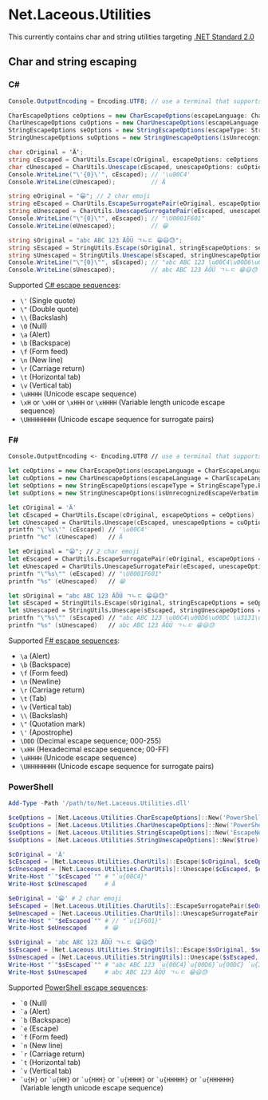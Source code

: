# Net.Laceous.Utilities

This currently contains char and string utilities targeting [.NET Standard 2.0](https://docs.microsoft.com/en-us/dotnet/standard/net-standard)

## Char and string escaping

### C#

```csharp
Console.OutputEncoding = Encoding.UTF8; // use a terminal that supports emojis

CharEscapeOptions ceOptions = new CharEscapeOptions(escapeLanguage: CharEscapeLanguage.CSharp, escapeLetter: CharEscapeLetter.LowerCaseU4, escapeLetterFallback: CharEscapeLetter.LowerCaseU4, useLowerCaseHex: false, useShortEscape: false);
CharUnescapeOptions cuOptions = new CharUnescapeOptions(escapeLanguage: CharEscapeLanguage.CSharp);
StringEscapeOptions seOptions = new StringEscapeOptions(escapeType: StringEscapeType.EscapeNonAscii, escapeSurrogatePairs: true, escapeLetterSurrogatePairs: CharEscapeLetter.UpperCaseU8);
StringUnescapeOptions suOptions = new StringUnescapeOptions(isUnrecognizedEscapeVerbatim: true);

char cOriginal = 'Ä';
string cEscaped = CharUtils.Escape(cOriginal, escapeOptions: ceOptions);
char cUnescaped = CharUtils.Unescape(cEscaped, unescapeOptions: cuOptions);
Console.WriteLine("\'{0}\'", cEscaped); // '\u00C4'
Console.WriteLine(cUnescaped);          // Ä

string eOriginal = "😁"; // 2 char emoji
string eEscaped = CharUtils.EscapeSurrogatePair(eOriginal, escapeOptions: ceOptions);
string eUnescaped = CharUtils.UnescapeSurrogatePair(eEscaped, unescapeOptions: cuOptions);
Console.WriteLine("\"{0}\"", eEscaped); // "\U0001F601"
Console.WriteLine(eUnescaped);          // 😁

string sOriginal = "abc ABC 123 ÄÖÜ ㄱㄴㄷ 😁😃😓";
string sEscaped = StringUtils.Escape(sOriginal, stringEscapeOptions: seOptions, charEscapeOptions: ceOptions);
string sUnescaped = StringUtils.Unescape(sEscaped, stringUnescapeOptions: suOptions, charUnescapeOptions: cuOptions);
Console.WriteLine("\"{0}\"", sEscaped); // "abc ABC 123 \u00C4\u00D6\u00DC \u3131\u3134\u3137 \U0001F601\U0001F603\U0001F613"
Console.WriteLine(sUnescaped);          // abc ABC 123 ÄÖÜ ㄱㄴㄷ 😁😃😓
```

Supported [C# escape sequences](https://docs.microsoft.com/en-us/dotnet/csharp/programming-guide/strings/#string-escape-sequences):
* `\'` (Single quote)
* `\"` (Double quote)
* `\\` (Backslash)
* `\0` (Null)
* `\a` (Alert)
* `\b` (Backspace)
* `\f` (Form feed)
* `\n` (New line)
* `\r` (Carriage return)
* `\t` (Horizontal tab)
* `\v` (Vertical tab)
* `\uHHHH` (Unicode escape sequence)
* `\xH` or `\xHH` or `\xHHH` or `\xHHHH` (Variable length unicode escape sequence)
* `\UHHHHHHHH` (Unicode escape sequence for surrogate pairs)

### F#

```fsharp
Console.OutputEncoding <- Encoding.UTF8 // use a terminal that supports emojis

let ceOptions = new CharEscapeOptions(escapeLanguage = CharEscapeLanguage.FSharp, escapeLetter = CharEscapeLetter.LowerCaseU4, escapeLetterFallback = CharEscapeLetter.LowerCaseU4, useLowerCaseHex = false, useShortEscape = false)
let cuOptions = new CharUnescapeOptions(escapeLanguage = CharEscapeLanguage.FSharp)
let seOptions = new StringEscapeOptions(escapeType = StringEscapeType.EscapeNonAscii, escapeSurrogatePairs = true, escapeLetterSurrogatePairs = CharEscapeLetter.UpperCaseU8)
let suOptions = new StringUnescapeOptions(isUnrecognizedEscapeVerbatim = true)

let cOriginal = 'Ä'
let cEscaped = CharUtils.Escape(cOriginal, escapeOptions = ceOptions)
let cUnescaped = CharUtils.Unescape(cEscaped, unescapeOptions = cuOptions)
printfn "\'%s\'" (cEscaped) // '\u00C4'
printfn "%c" (cUnescaped)   // Ä

let eOriginal = "😁"; // 2 char emoji
let eEscaped = CharUtils.EscapeSurrogatePair(eOriginal, escapeOptions = ceOptions)
let eUnescaped = CharUtils.UnescapeSurrogatePair(eEscaped, unescapeOptions = cuOptions)
printfn "\"%s\"" (eEscaped) // "\U0001F601"
printfn "%s" (eUnescaped)   // 😁

let sOriginal = "abc ABC 123 ÄÖÜ ㄱㄴㄷ 😁😃😓"
let sEscaped = StringUtils.Escape(sOriginal, stringEscapeOptions = seOptions, charEscapeOptions = ceOptions)
let sUnescaped = StringUtils.Unescape(sEscaped, stringUnescapeOptions = suOptions, charUnescapeOptions = cuOptions)
printfn "\"%s\"" (sEscaped) // "abc ABC 123 \u00C4\u00D6\u00DC \u3131\u3134\u3137 \U0001F601\U0001F603\U0001F613"
printfn "%s" (sUnescaped)   // abc ABC 123 ÄÖÜ ㄱㄴㄷ 😁😃😓
```

Supported [F# escape sequences](https://docs.microsoft.com/en-us/dotnet/fsharp/language-reference/strings#remarks):
* `\a` (Alert)
* `\b` (Backspace)
* `\f` (Form feed)
* `\n` (Newline)
* `\r` (Carriage return)
* `\t` (Tab)
* `\v` (Vertical tab)
* `\\` (Backslash)
* `\"` (Quotation mark)
* `\'` (Apostrophe)
* `\DDD` (Decimal escape sequence; 000-255)
* `\xHH` (Hexadecimal escape sequence; 00-FF)
* `\uHHHH` (Unicode escape sequence)
* `\UHHHHHHHH` (Unicode escape sequence for surrogate pairs)

### PowerShell

```powershell
Add-Type -Path '/path/to/Net.Laceous.Utilities.dll'

$ceOptions = [Net.Laceous.Utilities.CharEscapeOptions]::New('PowerShell', 'LowerCaseU4', 'LowerCaseU4', $false, $false)
$cuOptions = [Net.Laceous.Utilities.CharUnescapeOptions]::New('PowerShell')
$seOptions = [Net.Laceous.Utilities.StringEscapeOptions]::New('EscapeNonAscii', $true, 'LowerCaseU5')
$suOptions = [Net.Laceous.Utilities.StringUnescapeOptions]::New($true)

$cOriginal = 'Ä'
$cEscaped = [Net.Laceous.Utilities.CharUtils]::Escape($cOriginal, $ceOptions)
$cUnescaped = [Net.Laceous.Utilities.CharUtils]::Unescape($cEscaped, $cuOptions)
Write-Host "`"$cEscaped`"" # "`u{00C4}"
Write-Host $cUnescaped     # Ä

$eOriginal = '😁' # 2 char emoji
$eEscaped = [Net.Laceous.Utilities.CharUtils]::EscapeSurrogatePair($eOriginal, $ceOptions)
$eUnescaped = [Net.Laceous.Utilities.CharUtils]::UnescapeSurrogatePair($eEscaped, $cuOptions)
Write-Host "`"$eEscaped`"" # // "`u{1F601}"
Write-Host $eUnescaped     # 😁

$sOriginal = 'abc ABC 123 ÄÖÜ ㄱㄴㄷ 😁😃😓'
$sEscaped = [Net.Laceous.Utilities.StringUtils]::Escape($sOriginal, $seOptions, $ceOptions)
$sUnescaped = [Net.Laceous.Utilities.StringUtils]::Unescape($sEscaped, $suOptions, $cuOptions)
Write-Host "`"$sEscaped`"" # "abc ABC 123 `u{00C4}`u{00D6}`u{00DC} `u{3131}`u{3134}`u{3137} `u{1F601}`u{1F603}`u{1F613}"
Write-Host $sUnescaped     # abc ABC 123 ÄÖÜ ㄱㄴㄷ 😁😃😓
```

Supported [PowerShell escape sequences](https://docs.microsoft.com/en-us/powershell/module/microsoft.powershell.core/about/about_special_characters?view=powershell-7.1):
* `` `0 `` (Null)
* `` `a `` (Alert)
* `` `b `` (Backspace)
* `` `e `` (Escape)
* `` `f `` (Form feed)
* `` `n `` (New line)
* `` `r `` (Carriage return)
* `` `t `` (Horizontal tab)
* `` `v `` (Vertical tab)
* `` `u{H} `` or `` `u{HH} `` or `` `u{HHH} `` or `` `u{HHHH} `` or `` `u{HHHHH} `` or `` `u{HHHHHH} `` (Variable length unicode escape sequence)
